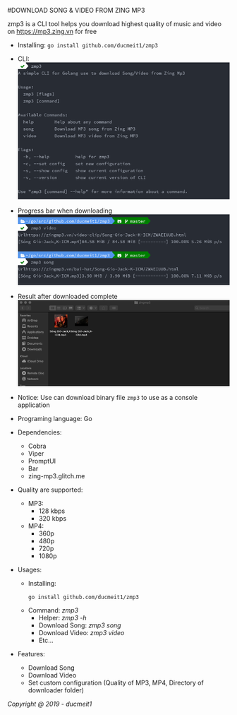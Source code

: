 #DOWNLOAD SONG & VIDEO FROM ZING MP3

zmp3 is a CLI tool helps you download highest quality of music and video on https://mp3.zing.vn for free

- Installing: `go install github.com/ducmeit1/zmp3`

- CLI:
![Demo](png/demo.png)

- Progress bar when downloading
![Progress](png/progress.png)

- Result after downloaded complete
![Result](png/result.png)

- Notice: Use can download binary file `zmp3` to use as a console application
- Programing language: Go
- Dependencies:
    - Cobra
    - Viper
    - PromptUI
    - Bar
    - zing-mp3.glitch.me
    
- Quality are supported:
    - MP3:
        - 128 kbps
        - 320 kbps
    - MP4:
        - 360p
        - 480p
        - 720p
        - 1080p

- Usages:
    - Installing:
        ```
        go install github.com/ducmeit1/zmp3
        ```
    - Command: *zmp3*
        - Helper: *zmp3 -h*
        - Download Song: *zmp3 song*
        - Download Video: *zmp3 video*
        - Etc...

- Features:
    - Download Song
    - Download Video
    - Set custom configuration (Quality of MP3, MP4, Directory of downloader folder)

*Copyright @ 2019 - ducmeit1*     


